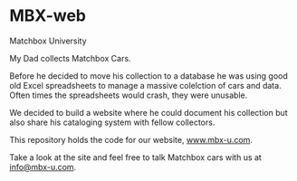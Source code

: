 # MBX-web
Matchbox University

My Dad collects Matchbox Cars.

Before he decided to move his collection to a database he was using good old Excel spreadsheets to manage a massive colelction of cars and data.
Often times the spreadsheets would crash, they were unusable.

We decided to build a website where he could document his collection but also share his cataloging system with fellow collectors.

This repository holds the code for our website, www.mbx-u.com.

Take a look at the site and feel free to talk Matchbox cars with us at info@mbx-u.com.
